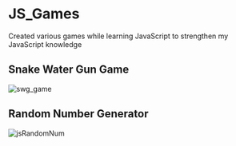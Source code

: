 # JS_Games

Created various games while learning JavaScript to strengthen my JavaScript knowledge

## Snake Water Gun Game
![swg_game](https://github.com/tiwariji-mukund/JS_Games/assets/92503293/c1b2c21c-ead6-4bcd-8ad3-f2e08c98f6f8)

## Random Number Generator
![jsRandomNum](https://github.com/tiwariji-mukund/JS_Games/assets/92503293/6d281afb-f0ba-4464-8e22-8a0c09037ad7)
